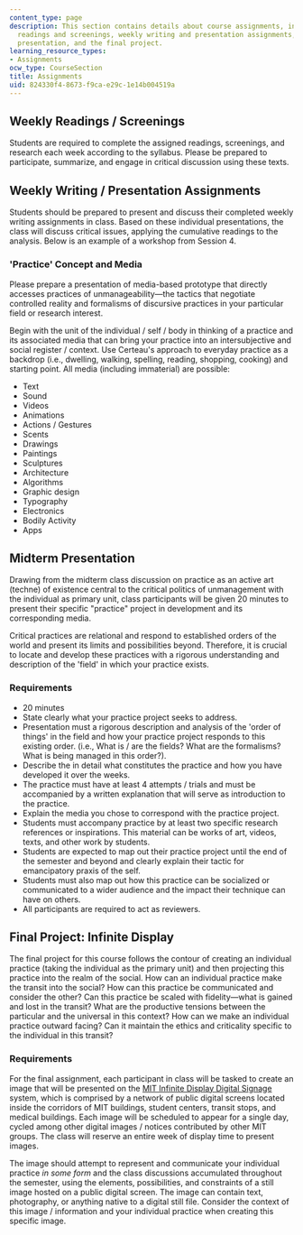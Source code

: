 ```yaml
---
content_type: page
description: This section contains details about course assignments, including weekly
  readings and screenings, weekly writing and presentation assignments, the midterm
  presentation, and the final project.
learning_resource_types:
- Assignments
ocw_type: CourseSection
title: Assignments
uid: 824330f4-8673-f9ca-e29c-1e14b004519a
---
```


Weekly Readings / Screenings
----------------------------

Students are required to complete the assigned readings, screenings, and research each week according to the syllabus. Please be prepared to participate, summarize, and engage in critical discussion using these texts.

Weekly Writing / Presentation Assignments
-----------------------------------------

Students should be prepared to present and discuss their completed weekly writing assignments in class. Based on these individual presentations, the class will discuss critical issues, applying the cumulative readings to the analysis. Below is an example of a workshop from Session 4.

### 'Practice' Concept and Media

Please prepare a presentation of media-based prototype that directly accesses practices of unmanageability—the tactics that negotiate controlled reality and formalisms of discursive practices in your particular field or research interest.

Begin with the unit of the individual / self / body in thinking of a practice and its associated media that can bring your practice into an intersubjective and social register / context. Use Certeau's approach to everyday practice as a backdrop (i.e., dwelling, walking, spelling, reading, shopping, cooking) and starting point. All media (including immaterial) are possible:

*   Text
*   Sound
*   Videos
*   Animations
*   Actions / Gestures
*   Scents
*   Drawings
*   Paintings
*   Sculptures
*   Architecture
*   Algorithms
*   Graphic design
*   Typography
*   Electronics
*   Bodily Activity
*   Apps

Midterm Presentation
--------------------

Drawing from the midterm class discussion on practice as an active art (techne) of existence central to the critical politics of unmanagement with the individual as primary unit, class participants will be given 20 minutes to present their specific "practice" project in development and its corresponding media.

Critical practices are relational and respond to established orders of the world and present its limits and possibilities beyond. Therefore, it is crucial to locate and develop these practices with a rigorous understanding and description of the 'field' in which your practice exists.

### Requirements

*   20 minutes
*   State clearly what your practice project seeks to address.
*   Presentation must a rigorous description and analysis of the 'order of things' in the field and how your practice project responds to this existing order. (i.e., What is / are the fields? What are the formalisms? What is being managed in this order?).
*   Describe the in detail what constitutes the practice and how you have developed it over the weeks.
*   The practice must have at least 4 attempts / trials and must be accompanied by a written explanation that will serve as introduction to the practice.
*   Explain the media you chose to correspond with the practice project.
*   Students must accompany practice by at least two specific research references or inspirations. This material can be works of art, videos, texts, and other work by students.
*   Students are expected to map out their practice project until the end of the semester and beyond and clearly explain their tactic for emancipatory praxis of the self.
*   Students must also map out how this practice can be socialized or communicated to a wider audience and the impact their technique can have on others.
*   All participants are required to act as reviewers.

Final Project: Infinite Display
-------------------------------

The final project for this course follows the contour of creating an individual practice (taking the individual as the primary unit) and then projecting this practice into the realm of the social. How can an individual practice make the transit into the social? How can this practice be communicated and consider the other? Can this practice be scaled with fidelity—what is gained and lost in the transit? What are the productive tensions between the particular and the universal in this context? How can we make an individual practice outward facing? Can it maintain the ethics and criticality specific to the individual in this transit?

### Requirements

For the final assignment, each participant in class will be tasked to create an image that will be presented on the [MIT Infinite Display Digital Signage](https://copytech.mit.edu/infinite-display-digital-signage) system, which is comprised by a network of public digital screens located inside the corridors of MIT buildings, student centers, transit stops, and medical buildings. Each image will be scheduled to appear for a single day, cycled among other digital images / notices contributed by other MIT groups. The class will reserve an entire week of display time to present images.

The image should attempt to represent and communicate your individual practice _in some form_ and the class discussions accumulated throughout the semester, using the elements, possibilities, and constraints of a still image hosted on a public digital screen. The image can contain text, photography, or anything native to a digital still file. Consider the context of this image / information and your individual practice when creating this specific image.